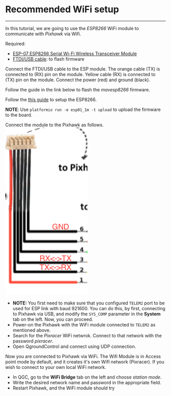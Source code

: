# Recommended WiFi setup
---

In this tutorial, we are going to use the *ESP8266* WiFi module to communicate with *Pixhawk* via Wifi.

Required:
* [ESP-07 ESP8266 Serial Wi-Fi Wireless Transceiver Module](http://www.dx.com/p/esp-07-esp8266-serial-wi-f-wireless-module-w-built-in-antenna-compatible-with-3-3v-5v-for-arduino-400559#.V0rfbGMwzww)
* [FTDI/USB cable](http://www.robotshop.com/en/ftdi-usb-to-ttl-serial-cable-5v.html): to flash firmware

Connect the FTDI/USB cable to the ESP module. The orange cable (TX) is connected to (RX) pin on the module. Yellow cable (RX) is connected to (TX) pin on the module. Connect the power (red) and ground (black).

Follow the guide in the link below to flash the *mavesp8266* firmware.

<div class="info">
Follow the
<a href="https://pixhawk.org/peripherals/8266">this guide</a>
to setup the ESP8266.
</div>

**NOTE**: Use `platformio run -e esp01_1m -t upload` to upload the firmware to the board.

Connect the module to the Pixhawk as follows.
![](pixhawk_telem_cable.png)
* **NOTE:** You first need to make sure that you configured `TELEM2` port to be used for ESP link with baud 921600. You can do this, by first, connecting to Pixhawk via USB, and modify the `SYS_COMP` parameter in the **System** tab on the left. Now, you can proceed.
* Power-on the Pixhawk with the WiFi module connected to `TELEM2` as mentioned above.
* Search for the *Pixracer* WiFi netwrok. Connect to that network with the password *pixracer*.
* Open QgroundControl and connect using UDP connection.

Now you are connected to Pixhawk via WiFi. The Wifi Module is in Access point mode by default, and it creates it's own WifI network (Pixracer). If you wish to connect to your own local WiFi network.
* In QGC, go to the **WiFi Bridge** tab on the left and choose *station mode*.
* Write the desired network name and password in the appropriate field.
* Restart Pixhawk, and the WiFi module should try

